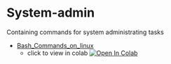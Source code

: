 # System-admin
Containing commands for system administrating tasks

- [Bash_Commands_on_linux](https://github.com/zhx281/System-admin/blob/master/Bash_Commands_on_linux.ipynb)
  - click to view in colab <a href="https://colab.research.google.com/github/zhx281/Tensorflow-course/blob/master/Bash_Commands_on_linux.ipynb">
  <img src="https://colab.research.google.com/assets/colab-badge.svg" alt="Open In Colab"/></a>

